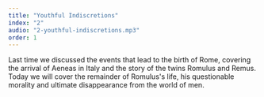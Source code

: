```yaml
---
title: "Youthful Indiscretions"
index: "2"
audio: "2-youthful-indiscretions.mp3"
order: 1
---
```


Last time we discussed the events that lead to the birth of Rome, covering the arrival of Aeneas in Italy and the story of the twins Romulus and Remus. Today we will cover the remainder of Romulus's life, his questionable morality and ultimate disappearance from the world of men.
